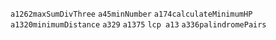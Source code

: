`a1262maxSumDivThree`
`a45minNumber`
`a174calculateMinimumHP`
`a1320minimumDistance`
`a329`
`a1375`
`lcp a13`
`a336palindromePairs`